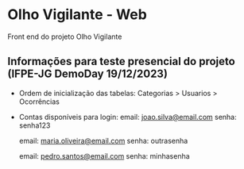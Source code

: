 # Olho Vigilante - Web

Front end do projeto Olho Vigilante


## Informações para teste presencial do projeto (IFPE-JG DemoDay 19/12/2023)

- Ordem de inicialização das tabelas: Categorias > Usuarios > Ocorrências
- Contas disponíveis para login:
	email: joao.silva@email.com
	senha: senha123
	
	email: maria.oliveira@email.com
	senha: outrasenha

	email: pedro.santos@email.com
	senha: minhasenha